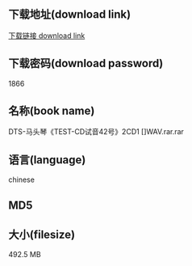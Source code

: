 ## 下载地址(download link)
[下载链接 download link](https://voluble-croquembouche-d321dc.netlify.app/?s=DTS-%E9%A9%AC%E5%A4%B4%E7%90%B4%E3%80%8ATEST-CD%E8%AF%95%E9%9F%B342%E5%8F%B7%E3%80%8B2CD1+%5B%5DWAV.rar)

## 下载密码(download password)
1866

## 名称(book name)
DTS-马头琴《TEST-CD试音42号》2CD1 []WAV.rar.rar

## 语言(language)
chinese

## MD5


## 大小(filesize)
492.5 MB
